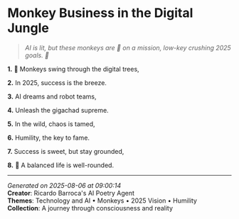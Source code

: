 # Monkey Business in the Digital Jungle

> *AI is lit, but these monkeys are 💪 on a mission, low-key crushing 2025 goals. 🌴*

**1.** 🐒 Monkeys swing through the digital trees,


**2.** In 2025, success is the breeze.


**3.** AI dreams and robot teams,


**4.** Unleash the gigachad supreme.


**5.** In the wild, chaos is tamed,


**6.** Humility, the key to fame.


**7.** Success is sweet, but stay grounded,


**8.** 🙏 A balanced life is well-rounded.



---

*Generated on 2025-08-06 at 09:00:14*  
**Creator**: Ricardo Barroca's AI Poetry Agent  
**Themes**: Technology and AI • Monkeys • 2025 Vision • Humility  
**Collection**: A journey through consciousness and reality